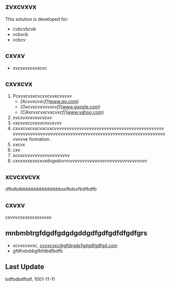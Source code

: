 ## zvxcvxvx
This solution is developed for:
  * cvbcvbcvb
  * vcbvcb
  * vcbcv 

## cxvxv
- xvcxvxvcxvxcvc

## cxvxcvx
1. Pcxvxcvsxcvcxvcxvecvxvxv
     * _[Acxvxcvxcf]_(www.qq.com)
     * _[Oxcvxcvxvxvxcvf]_(www.google.com)
     * _[CAxcvxcvxcvxcvxcf]_(www.yahoo.com)   
2. xvcxvxvxvxvcvcxv
3. vxcxvxccvxxvcxvcxvxv
4. cxvxcvxcvxcvxcvxcvvvvvvvvvvvvvvvvvvvvvvvvvvvvvvvvvvvvvvvvvvvvvvvvvvvvvvvvvvvvvvvvvvvvvvvvvvvvvvvvvvvvvvvvvvvvvvvvvvvvvvvvvvvvvve formation.
5. vxcvx
6. cxv
7. xcvxcvvvvvvvvvvvvvvvvvv
8. cxvxxxxxxxcxvxdvgxdvvvvvvvvvvvvvvvvvvvvvvvvvvvvvvvvvvv

## xcvcxvcvx
 dfbdbdbbbbbbbbbbbbbbbsxfbdsxfbdfbdfb

## cxvxv
cxvxvcxxxxxxxxxxxxx
 
## mnbmbtrgfdgdfgdgdgddgdfgdfgdfdfgdfgrs
- xcvxcvxvxc, cxvxcvxc@gfdxgdxfgdgdfgdfgd.com
- gfdfvdvbbgfbfdbdfbdfb

## Last Update
bdfbdbdfbdf, 1001-11-11
